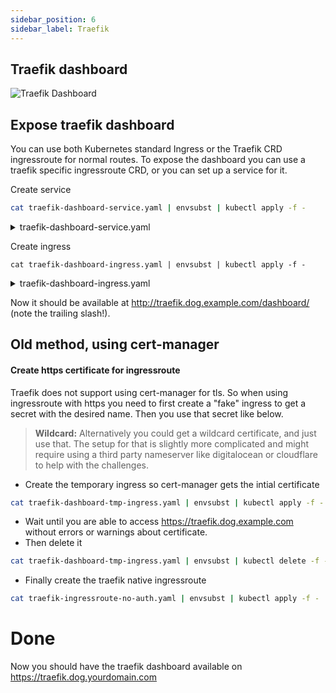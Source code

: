 ```yaml
---
sidebar_position: 6
sidebar_label: Traefik
---
```



## Traefik dashboard

![Traefik Dashboard](/img/traefik-dashboard.webp)

## Expose traefik dashboard

You can use both Kubernetes standard Ingress or the Traefik CRD ingressroute for normal routes. To expose the dashboard you can use a traefik specific ingressroute CRD, or you can set up a service for it.

Create service

```bash
cat traefik-dashboard-service.yaml | envsubst | kubectl apply -f -
```

<details>
<summary>traefik-dashboard-service.yaml</summary>
```
--8<-- "./manifests/traefik-dashboard-service.yaml"
```
</details>

Create ingress

```
cat traefik-dashboard-ingress.yaml | envsubst | kubectl apply -f -
```

<details>
<summary>traefik-dashboard-ingress.yaml</summary>
```
--8<-- "./manifests/traefik-dashboard-ingress.yaml"
```
</details>

Now it should be available at http://traefik.dog.example.com/dashboard/ (note the trailing slash!).

## Old method, using cert-manager

#### Create https certificate for ingressroute

Traefik does not support using cert-manager for tls. So when using ingressroute with https you need to first create a "fake" ingress to get a secret with the desired name. Then you use that secret like below.

> **Wildcard:** Alternatively you could get a wildcard certificate, and just use that. The setup for that is slightly more complicated and might require using a third party nameserver like digitalocean or cloudflare to help with the challenges.

- Create the temporary ingress so cert-manager gets the intial certificate

```bash
cat traefik-dashboard-tmp-ingress.yaml | envsubst | kubectl apply -f -
```

- Wait until you are able to access <a href="https://traefik.dog.example.com" target="_blank">https://traefik.dog.example.com</a> without errors or warnings about certificate.
- Then delete it

```bash
cat traefik-dashboard-tmp-ingress.yaml | envsubst | kubectl delete -f -
```

- Finally create the traefik native ingressroute

```bash
cat traefik-ingressroute-no-auth.yaml | envsubst | kubectl apply -f -
```

# Done

Now you should have the traefik dashboard available on <a href="https://traefik.dog.example.com" target="_blank">https://traefik.dog.yourdomain.com</a>
